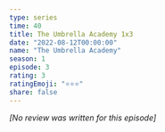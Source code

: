 ```yaml
---
type: series
time: 40
title: The Umbrella Academy 1x3
date: "2022-08-12T00:00:00"
name: "The Umbrella Academy"
season: 1
episode: 3
rating: 3
ratingEmoji: "⭐️⭐️⭐️"
share: false
---
```


*[No review was written for this episode]*